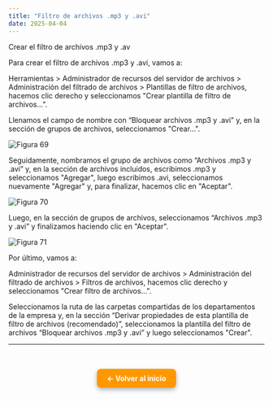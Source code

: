 ```yaml
---
title: "Filtro de archivos .mp3 y .avi"
date: 2025-04-04
---
```


Crear el filtro de archivos .mp3 y .av

<!--more-->

Para crear el filtro de archivos .mp3 y .avi, vamos a:

Herramientas > Administrador de recursos del servidor de archivos > Administración del filtrado de archivos > Plantillas de filtro de archivos, hacemos clic derecho y seleccionamos "Crear plantilla de filtro de archivos...".

Llenamos el campo de nombre con “Bloquear archivos .mp3 y .avi” y, en la sección de grupos de archivos, seleccionamos "Crear...".

![Figura 69](../images/69.png)

Seguidamente, nombramos el grupo de archivos como “Archivos .mp3 y .avi” y, en la sección de archivos incluidos, escribimos .mp3 y seleccionamos "Agregar", luego escribimos .avi, seleccionamos nuevamente "Agregar" y, para finalizar, hacemos clic en "Aceptar".

![Figura 70](../images/70.png)

Luego, en la sección de grupos de archivos, seleccionamos “Archivos .mp3 y .avi” y finalizamos haciendo clic en "Aceptar".

![Figura 71](../images/71.png)

Por último, vamos a:

Administrador de recursos del servidor de archivos > Administración del filtrado de archivos > Filtros de archivos, hacemos clic derecho y seleccionamos "Crear filtro de archivos...".

Seleccionamos la ruta de las carpetas compartidas de los departamentos de la empresa y, en la sección “Derivar propiedades de esta plantilla de filtro de archivos (recomendado)”, seleccionamos la plantilla del filtro de archivos “Bloquear archivos .mp3 y .avi” y luego seleccionamos "Crear".

---

<div style="text-align: center; margin-top: 3rem;">
  <a href="/_index.md" style="
    display: inline-block;
    background-color: #ff9800;
    color: white;
    padding: 10px 20px;
    border-radius: 8px;
    text-decoration: none;
    font-weight: bold;
    box-shadow: 0 4px 10px rgba(0, 0, 0, 0.3);
    transition: background-color 0.2s ease;">
    ← Volver al inicio
  </a>
</div>

